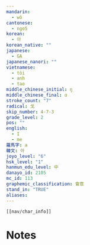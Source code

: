 ```yaml
---
mandarin:
  - wǒ
cantonese:
  - ngo5
korean:
  - 아
korean_native: ""
japanese:
  - GA
japanese_nanori: ""
vietnamese:
  - tôi
  - anh
  - tao
middle_chinese_initial: ŋ
middle_chinese_final: ɑ
stroke_count: "7"
radical: 戈
skip_number: 4-7-3
grade_level: 2
pos: ""
english:
  - I
  - me
羅馬字: a
韓文: 아
joyo_level: "6"
hsk_level: "1"
hanmun_edu_level: 中
danayo_id: 2105
mc_id: 113
graphemic_classification: 會意
stand_in: "TRUE"
aliases:
---
```

```meta-bind-embed
[[nav/char_info]]
```

# Notes
